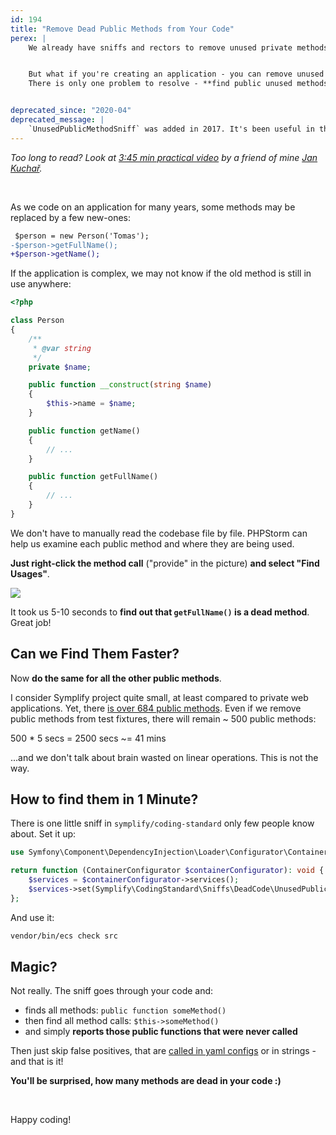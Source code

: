 ```yaml
---
id: 194
title: "Remove Dead Public Methods from Your Code"
perex: |
    We already have sniffs and rectors to remove unused private methods. But what about public methods? If you're creating open-source packages, public methods might be used by anyone.


    But what if you're creating an application - you can remove unused with peace in mind.
    There is only one problem to resolve - **find public unused methods**.


deprecated_since: "2020-04"
deprecated_message: |
    `UnusedPublicMethodSniff` was added in 2017. It's been useful in those times, but now it's more and more crappy. As we have AST, dead code analysis in PHPStorm and [Rector dead code set](https://github.com/rectorphp/rector/blob/master/docs/rector_rules_overview.md#deadcode), **these tools should be used instead**.
---
```


*Too long to read? Look at [3:45 min practical video](https://www.youtube.com/watch?v=sKFB6XVmO_Q) by a friend of mine [Jan Kuchař](https://jankuchar.cz).*

<br>

As we code on an application for many years, some methods may be replaced by a few new-ones:

```diff
 $person = new Person('Tomas');
-$person->getFullName();
+$person->getName();
```

If the application is complex, we may not know if the old method is still in use anywhere:

```php
<?php

class Person
{
    /**
     * @var string
     */
    private $name;

    public function __construct(string $name)
    {
        $this->name = $name;
    }

    public function getName()
    {
        // ...
    }

    public function getFullName()
    {
        // ...
    }
}
```

We don't have to manually read the codebase file by file. PHPStorm can help us examine each public method and where they are being used.

**Just right-click the method call** ("provide" in the picture) **and select "Find Usages"**.

<img src="/assets/images/posts/2019/dead-public/usages.png" class="img-thumbnail">

It took us 5-10 seconds to **find out that `getFullName()` is a dead method**. Great job!

## Can we Find Them Faster?

Now **do the same for all the other public methods**.

I consider Symplify project quite small, at least compared to private web applications. Yet, there [is over 684 public methods](https://github.com/symplify/symplify/search?q=%22public+function%22&unscoped_q=%22public+function%22). Even if we remove public methods from test fixtures, there will remain ~ 500 public methods:

<div class="blockquote text-center">
    500 * 5 secs = 2500 secs ~= 41 mins
</div>

...and we don't talk about brain wasted on linear operations. This is not the way.

## How to find them in 1 Minute?

There is one little sniff in `symplify/coding-standard` only few people know about. Set it up:

```php
use Symfony\Component\DependencyInjection\Loader\Configurator\ContainerConfigurator;

return function (ContainerConfigurator $containerConfigurator): void {
    $services = $containerConfigurator->services();
    $services->set(Symplify\CodingStandard\Sniffs\DeadCode\UnusedPublicMethodSniff::class);
};
```

And use it:

```bash
vendor/bin/ecs check src
```

## Magic?

Not really. The sniff goes through your code and:

- finds all methods: `public function someMethod()`
- then find all method calls: `$this->someMethod()`
- and simply **reports those public functions that were never called**

Then just skip false positives, that are [called in yaml configs](https://github.com/rectorphp/rector/blob/a8db80baff48eb02319963b3380f185461678815/packages/NodeTypeResolver/config/config.yaml#L15) or in strings - and that is it!

**You'll be surprised, how many methods are dead in your code :)**

<br>

Happy coding!
